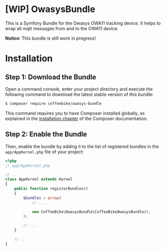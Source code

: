 # [WIP] OwasysBundle
This is a Symfony Bundle for the Owasys OWA11 tracking device. It helps to wrap all mqtt messages from and to the OWA11 device.

**Notice**: This bundle is still work in progress!

Installation
============

Step 1: Download the Bundle
---------------------------

Open a command console, enter your project directory and execute the
following command to download the latest stable version of this bundle:

```bash
$ composer require coffeebike/owasys-bundle
```

This command requires you to have Composer installed globally, as explained
in the [installation chapter](https://getcomposer.org/doc/00-intro.md)
of the Composer documentation.

Step 2: Enable the Bundle
-------------------------

Then, enable the bundle by adding it to the list of registered bundles
in the `app/AppKernel.php` file of your project:

```php
<?php
// app/AppKernel.php

// ...
class AppKernel extends Kernel
{
    public function registerBundles()
    {
        $bundles = array(
            // ...

            new CoffeeBike\OwasysBundle\CoffeeBikeOwasysBundle(),
        );

        // ...
    }

    // ...
}
```
